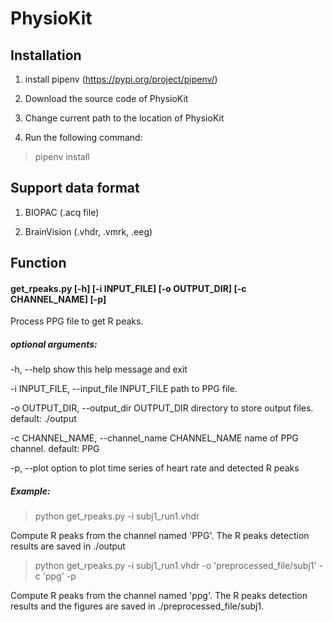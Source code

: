# PhysioKit

## Installation

1. install pipenv (https://pypi.org/project/pipenv/)

2. Download the source code of PhysioKit 

3. Change current path to the location of PhysioKit 

4. Run the following command: 

> pipenv install

## Support data format

1. BIOPAC (.acq file) 

2. BrainVision (.vhdr, .vmrk, .eeg)

## Function

#### get_rpeaks.py [-h] [-i INPUT_FILE] [-o OUTPUT_DIR] [-c CHANNEL_NAME] [-p]

Process PPG file to get R peaks.

##### optional arguments:

  -h, --help                                      show this help message and exit
  
  -i INPUT_FILE, --input_file INPUT_FILE          path to PPG file.
                        
  -o OUTPUT_DIR, --output_dir OUTPUT_DIR          directory to store output files. default: ./output
                        
  -c CHANNEL_NAME, --channel_name CHANNEL_NAME    name of PPG channel. default: PPG
                        
  -p, --plot                                      option to plot time series of heart rate and detected R peaks
  
  
##### Example:

> python get_rpeaks.py -i subj1_run1.vhdr  

Compute R peaks from the channel named 'PPG'. The R peaks detection results are saved in ./output

> python get_rpeaks.py -i subj1_run1.vhdr -o 'preprocessed_file/subj1' -c 'ppg' -p       

Compute R peaks from the channel named 'ppg'. The R peaks detection results and the figures are saved in ./preprocessed_file/subj1. 
